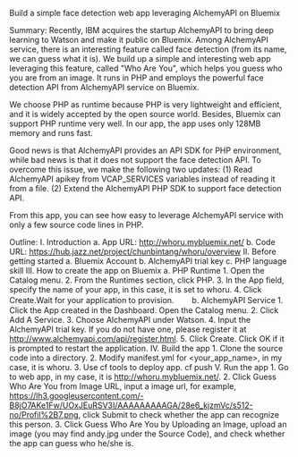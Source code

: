 Build a simple face detection web app leveraging AlchemyAPI on Bluemix

Summary:
Recently, IBM acquires the startup AlchemyAPI to bring deep learning to Watson and make it public on Bluemix. Among AlchemyAPI service, there is an interesting feature called face detection (from its name, we can guess what it is). We build up a simple and interesting web app leveraging this feature, called "Who Are You", which helps you guess who you are from an image. It runs in PHP and employs the powerful face detection API from AlchemyAPI service on Bluemix. 

We choose PHP as runtime because PHP is very lightweight and efficient, and it is widely accepted by the open source world. Besides, Bluemix can support PHP runtime very well. In our app, the app uses only 128MB memory and runs fast. 

Good news is that AlchemyAPI provides an API SDK for PHP environment, while bad news is that it does not support the face detection API. To overcome this issue, we make the following two updates:
(1) Read AlchemyAPI apikey from VCAP_SERVICES variables instead of reading it from a file.
(2) Extend the AlchemyAPI PHP SDK to support face detection API.

From this app, you can see how easy to leverage AlchemyAPI service with only a few source code lines in PHP.

Outline:
I. Introduction
	a.  App URL: http://whoru.mybluemix.net/
	b.  Code URL: https://hub.jazz.net/project/chunbintang/whoru/overview
II. Before getting started
	a.  Bluemix Account
	b.  AlchemyAPI trial key
	c.  PHP language skill
III. How to create the app on Bluemix
	a.  PHP Runtime
        1. Open the Catalog menu.
		2. From the Runtimes section, click PHP.
        3. In the App field, specify the name of your app, in this case, it is set to whoru.
        4. Click Create.Wait for your application to provision.
　　b.  AlchemyAPI Service
        1. Click the App created in the Dashboard. Open the Catalog menu.
		2. Click Add A Service.
        3. Choose AlchemyAPI under Watson.
		4. Input the AlchemyAPI trial key. If you do not have one, please register it at http://www.alchemyapi.com/api/register.html.
        5. Click Create. Click OK if it is prompted to restart the application.
IV. Build the app
        1. Clone the source code into a directory. 
		2. Modify manifest.yml for <your_app_name>, in my case, it is whoru.
		3. Use cf tools to deploy app.
          cf push
V. Run the app
        1. Go to web app, in my case, it is http://whoru.mybluemix.net/.
        2. Click Guess Who Are You from Image URL, input a image url, for example, https://lh3.googleusercontent.com/-B8jO7AKe1Fw/UOxJEuRSV3I/AAAAAAAAAGA/28e6_kjzmVc/s512-no/Profil%2B7.png, click Submit to check whether the app can recognize this person.
		3. Click Guess Who Are You by Uploading an Image, upload an image (you may find andy.jpg under the Source Code), and check whether the app can guess who he/she is.